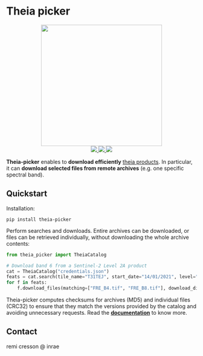 # Theia picker

<p align="center">
<img src="doc/forklift.png" width="320px">
<br>
<a href="https://gitlab.irstea.fr/umr-tetis/theia-picker/-/releases">
<img src="https://gitlab.irstea.fr/umr-tetis/theia-picker/-/badges/release.svg">
</a>
<a href="https://gitlab.irstea.fr/umr-tetis/theia-picker/-/commits/main">
<img src="https://gitlab.irstea.fr/umr-tetis/theia-picker/badges/main/pipeline.svg">
</a>
<a href="LICENSE">
<img src="https://img.shields.io/badge/License-Apache%202.0-blue.svg">
</a>
</p>

**Theia-picker** enables to **download efficiently** 
[theia products](https://www.theia-land.fr/en/products/).
In particular, it can **download selected files from remote 
archives** (e.g. one specific spectral band).

## Quickstart

Installation:

```commandline
pip install theia-picker
```

Perform searches and downloads. Entire archives can be downloaded, or files can 
be retrieved individually, without downloading the whole archive contents:

```python
from theia_picker import TheiaCatalog

# Download band 6 from a Sentinel-2 Level 2A product
cat = TheiaCatalog("credentials.json")
feats = cat.search(tile_name="T31TEJ", start_date="14/01/2021", level="LEVEL2A")
for f in feats:
    f.download_files(matching=["FRE_B4.tif", "FRE_B8.tif"], download_dir="/tmp")
```

Theia-picker computes checksums for archives (MD5) and individual files (CRC32) 
to ensure that they match the versions provided by the catalog and avoiding 
unnecessary requests. 
Read the **[documentation](https://umr-tetis.gitlab.irstea.page/theia-picker)** 
to know more.


## Contact

remi cresson @ inrae
